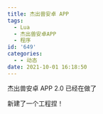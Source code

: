 ```yaml
---
title: 杰出兽安卓 APP
tags:
  - Lua
  - 杰出兽安卓APP
  - 程序
id: '649'
categories:
  - - 动态
date: 2021-10-01 16:18:50
---
```


杰出兽安卓 APP 2.0 已经在做了

新建了一个工程捏！